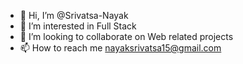 - 👋 Hi, I’m @Srivatsa-Nayak
- 👀 I’m interested in Full Stack
- 💞️ I’m looking to collaborate on Web related projects
- 📫 How to reach me nayaksrivatsa15@gmail.com

<!---
Srivatsa-Nayak/Srivatsa-Nayak is a ✨ special ✨ repository because its `README.md` (this file) appears on your GitHub profile.
You can click the Preview link to take a look at your changes.
--->
